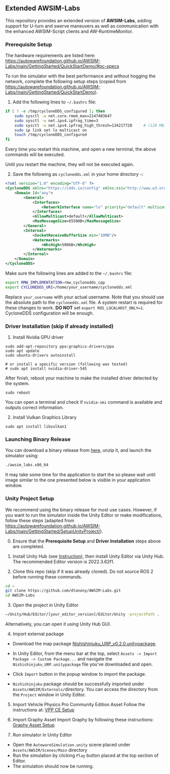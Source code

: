 ## Extended AWSIM-Labs

This repository provides an extended version of **AWSIM-Labs**, adding support for U-turn and swerve maneuvers as well as communication with the enhanced AWSIM-Script clients and AW-RuntimeMonitor.

### Prerequisite Setup
The hardware requirements are listed here:
https://autowarefoundation.github.io/AWSIM-Labs/main/GettingStarted/QuickStartDemo/#pc-specs

To run the simulator with the best performance and without hogging the network, complete the following setup steps (copied from https://autowarefoundation.github.io/AWSIM-Labs/main/GettingStarted/QuickStartDemo).

1. Add the following lines to `~/.bashrc` file:

``` bash
if [ ! -e /tmp/cycloneDDS_configured ]; then
	sudo sysctl -w net.core.rmem_max=2147483647
	sudo sysctl -w net.ipv4.ipfrag_time=3
    sudo sysctl -w net.ipv4.ipfrag_high_thresh=134217728     # (128 MB)
	sudo ip link set lo multicast on
	touch /tmp/cycloneDDS_configured
fi
```

Every time you restart this machine, and open a new terminal, the above commands will be executed.

Until you restart the machine, they will not be executed again.

2. Save the following as `cyclonedds.xml` in your home directory `~`:
```xml
<?xml version="1.0" encoding="UTF-8" ?>
<CycloneDDS xmlns="https://cdds.io/config" xmlns:xsi="http://www.w3.org/2001/XMLSchema-instance" xsi:schemaLocation="https://cdds.io/config https://raw.githubusercontent.com/eclipse-cyclonedds/cyclonedds/master/etc/cyclonedds.xsd">
    <Domain Id="any">
        <General>
            <Interfaces>
                <NetworkInterface name="lo" priority="default" multicast="default" />
            </Interfaces>
            <AllowMulticast>default</AllowMulticast>
            <MaxMessageSize>65500B</MaxMessageSize>
        </General>
        <Internal>
            <SocketReceiveBufferSize min="10MB"/>
            <Watermarks>
                <WhcHigh>500kB</WhcHigh>
            </Watermarks>
        </Internal>
    </Domain>
</CycloneDDS>

```

Make sure the following lines are added to the `~/.bashrc` file:

``` bash
export RMW_IMPLEMENTATION=rmw_cyclonedds_cpp
export CYCLONEDDS_URI=/home/your_username/cyclonedds.xml
```

Replace `your_username` with your actual username.
Note that you should use the absolute path to the `cyclonedds.xml` file.
A system restart is required for these changes to work.
**DO NOT** set `export ROS_LOCALHOST_ONLY=1`. CycloneDDS configuration will be enough.  

### Driver Installation (skip if already installed)

1. Install Nvidia GPU driver
```
sudo add-apt-repository ppa:graphics-drivers/ppa
sudo apt update
sudo ubuntu-drivers autoinstall

# or install a specific version (following was tested)
# sudo apt install nvidia-driver-545
```
After finish, reboot your machine to make the installed driver detected by the system.
```
sudo reboot
```
You can open a terminal and check if `nvidia-smi` command is available and outputs correct information.

2. Install Vulkan Graphics Library
```
sudo apt install libvulkan1
```

### Launching Binary Release
You can download a binary release from [here](), unzip it, and launch the simulator using:
```bash
./awsim_labs.x86_64
```

It may take some time for the application to start the so please wait until image similar to the one presented below is visible in your application window.

### Unity Project Setup
We recommend using the binary release for most use cases. However, if you want to run the simulator inside the Unity Editor or make modifications, follow these steps (adapted from https://autowarefoundation.github.io/AWSIM-Labs/main/GettingStarted/SetupUnityProject/).

0. Ensure that the **Prerequisite Setup** and **Driver Installation** steps above are completed.

1. Install Unity Hub (see [Instruction](https://docs.unity3d.com/hub/manual/InstallHub.html)), then install Unity Editor via Unity Hub. 
The recommended Editor version is  2022.3.62f1.

2. Clone this repo (skip if it was already cloned). Do not source ROS 2 before running these commands.
```bash
cd ~
git clone https://github.com/dtanony/AWSIM-Labs.git
cd AWSIM-Labs
```

3. Open the project in Unity Editor
```bash
~/Unity/Hub/Editor/[your_editor_version]/Editor/Unity -projectPath .
```

Alternatively, you can open it using Unity Hub GUI.

4. Import external package
- Download the map package [Nishishinjuku_URP_v0.2.0.unitypackage](https://autoware-files.s3.us-west-2.amazonaws.com/awsim-labs/Nishishinjuku_URP_v0.2.0.unitypackage).

- In Unity Editor, from the menu bar at the top, select `Assets -> Import Package -> Custom Package...` and navigate the `Nishishinjuku_URP.unitypackage` file you've downloaded and open.

- Click `Import` button in the popup window to import the package.

- `Nishishinjuku` package should be successfully imported under `Assets/AWSIM/Externals/`directory. You can access the directory from the `Project` window in Unity Editor.

5. Import Vehicle Physics Pro Community Edition Asset
Follow the instructions at: [VPP CE Setup](https://autowarefoundation.github.io/AWSIM-Labs/main/DeveloperGuide/EditorSetup/VPPCommunityEdition/)

6. Import Graphy Asset
Import Graphy by following these instructions: [Graphy Asset Setup](https://autowarefoundation.github.io/AWSIM-Labs/main/DeveloperGuide/EditorSetup/Graphy/)

7. Run simulator in Unity Editor

- Open the `AutowareSimulation.unity` scene placed under `Assets/AWSIM/Scenes/Main` directory
- Run the simulation by clicking `Play` button placed at the top section of Editor.
- The simulation should now be running.
